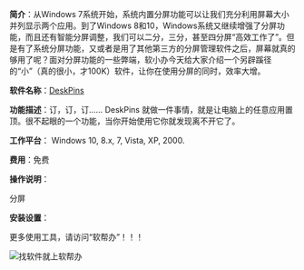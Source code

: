 **简介**：从Windows 7系统开始，系统内置分屏功能可以让我们充分利用屏幕大小并列显示两个应用。到了Windows 8和10，Windows系统又继续增强了分屏功能，而且还有智能分屏调整，我们可以二分，三分，甚至四分屏“高效工作了”。但是有了系统分屏功能，又或者是用了其他第三方的分屏管理软件之后，屏幕就真的够用了呢？面对分屏功能的一些弊端，软小办今天给大家介绍一个另辟蹊径的“小”（真的很小，才100K）软件，让你在使用分屏的同时，效率大增。

**软件名称**：[DeskPins]( https://efotinis.neocities.org/deskpins/ )

**功能描述**：订，订，订…… DeskPins 就做一件事情，就是让电脑上的任意应用置顶。很不起眼的一个功能，当你开始使用它你就发现离不开它了。

**工作平台**： Windows 10, 8.x, 7, Vista, XP, 2000. 

**费用**：免费

**操作说明**：

分屏

**安装设置**：





更多使用工具，请访问“软帮办”！！！

![找软件就上软帮办](http://118.24.202.12:81/rbbUpload/20190903/1567471807080068812.jpg)

